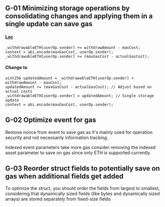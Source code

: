 ## G-01 Minimizing storage operations by consolidating changes and applying them in a single update can save gas

#### [Loc](https://github.com/code-423n4/2024-03-coinbase/blob/main/src/MagicSpend/MagicSpend.sol#L138)
```solidity
_withdrawableETH[userOp.sender] += withdrawAmount - maxCost;
context = abi.encode(maxGasCost, userOp.sender);
_withdrawableETH[userOp.sender] += (maxGasCost - actualGasCost);
```

#### Change to

```solidity
uint256 updatedAmount = _withdrawableETH[userOp.sender] + withdrawAmount - maxCost;
updatedAmount += (maxGasCost - actualGasCost); // Adjust based on actual costs
_withdrawableETH[userOp.sender] = updatedAmount; // Single storage update
context = abi.encode(maxGasCost, userOp.sender);
```

## G-02 Optimize event for gas

Remove nonce from event to save gas as it's mainly used for operation security and not necessarily information tracking.

Indexed event parameters take more gas consider removing the indexed asset parameter to save on gas since only ETH is supported currently.


## G-03 Reorder struct fields to potentially save on gas when additional fields get added

To optimize the struct, you should order the fields from largest to smallest, considering that dynamically sized fields (like bytes and dynamically sized arrays) are stored separately from fixed-size fields



